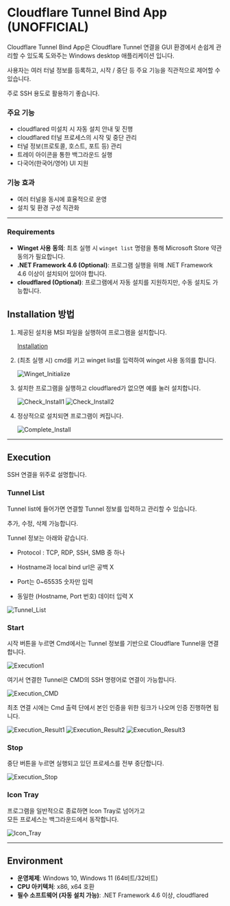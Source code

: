 # Cloudflare Tunnel Bind App (UNOFFICIAL)

Cloudflare Tunnel Bind App은 Cloudflare Tunnel 연결을 GUI 환경에서 손쉽게 관리할 수 있도록 도와주는 Windows desktop 애플리케이션 입니다.  

사용자는 여러 터널 정보를 등록하고, 시작 / 중단 등 주요 기능을 직관적으로 제어할 수 있습니다.

주로 SSH 용도로 활용하기 좋습니다.


### 주요 기능
- cloudflared 미설치 시 자동 설치 안내 및 진행
- cloudflared 터널 프로세스의 시작 및 중단 관리
- 터널 정보(프로토콜, 호스트, 포트 등) 관리
- 트레이 아이콘을 통한 백그라운드 실행
- 다국어(한국어/영어) UI 지원

### 기능 효과

- 여러 터널을 동시에 효율적으로 운영
- 설치 및 환경 구성 직관화

---

### Requirements
- **Winget 사용 동의**: 최초 실행 시 `winget list` 명령을 통해 Microsoft Store 약관 동의가 필요합니다.
- **.NET Framework 4.6 (Optional)**: 프로그램 실행을 위해 .NET Framework 4.6 이상이 설치되어 있어야 합니다.
- **cloudflared (Optional)**: 프로그램에서 자동 설치를 지원하지만, 수동 설치도 가능합니다.

## Installation 방법

1. 제공된 설치용 MSI 파일을 실행하여 프로그램을 설치합니다.

    [Installation](https://github.com/was564/Cloudflare_Tunnel_Bind_App/releases/tag/version_1_0_0)

2. (최초 실행 시) cmd를 키고 winget list를 입력하여 winget 사용 동의를 합니다.

    ![Winget_Initialize](./images/winget_Initialize.png)

3. 설치한 프로그램을 실행하고 cloudflared가 없으면 예를 눌러 설치합니다.

    ![Check_Install1](./images/Cloudflared_Installation1.png)
    ![Check_Install2](./images/Cloudflared_Installation2.png)

4. 정상적으로 설치되면 프로그램이 켜집니다.
    
    ![Complete_Install](./images/App_home.png)

---

## Execution

SSH 연결을 위주로 설명합니다.

### Tunnel List

Tunnel list에 들어가면 연결할 Tunnel 정보를 입력하고 관리할 수 있습니다.

추가, 수정, 삭제 가능합니다.

Tunnel 정보는 아래와 같습니다.
- Protocol : TCP, RDP, SSH, SMB 중 하나
- Hostname과 local bind url은 공백 X
- Port는 0~65535 숫자만 입력

- 동일한 (Hostname, Port 번호) 데이터 입력 X


![Tunnel_List](images/App_Tunnel_list_page.png)


### Start

시작 버튼을 누르면 Cmd에서는 Tunnel 정보를 기반으로 Cloudflare Tunnel을 연결합니다.

![Execution1](./images/execution1.png)

여기서 연결한 Tunnel은 CMD의 SSH 명령어로 연결이 가능합니다.

![Execution_CMD](./images/execution_cmd.png)

최초 연결 시에는 Cmd 출력 단에서 본인 인증을 위한 링크가 나오며 인증 진행하면 됩니다.

![Execution_Result1](./images/execution_result.png)
![Execution_Result2](./images/execution_result2.png)
![Execution_Result3](./images/execution_result3.png)

### Stop

중단 버튼을 누르면 실행되고 있던 프로세스를 전부 중단합니다.

![Execution_Stop](./images/Execution_Stop_result.png)

### Icon Tray

프로그램을 일반적으로 종료하면 Icon Tray로 넘어가고  
모든 프로세스는 백그라운드에서 동작합니다.

![Icon_Tray](./images/IconTray.png)

---

## Environment

- **운영체제**: Windows 10, Windows 11 (64비트/32비트)
- **CPU 아키텍처**: x86, x64 호환
- **필수 소프트웨어 (자동 설치 가능)**: .NET Framework 4.6 이상, cloudflared
